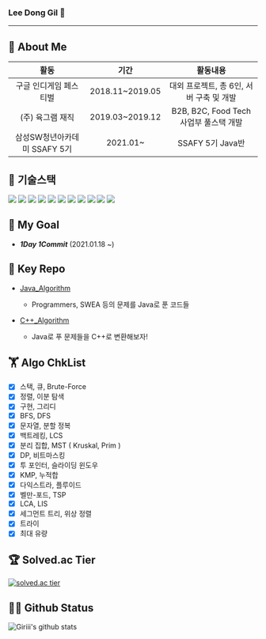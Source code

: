 ### Lee Dong Gil 👋
-------------------------------------------------
## 🌱 About Me

|**활동**|**기간**|**활동내용**|
|:---:|:---:|:---:|
|구글 인디게임 페스티벌|2018.11~2019.05|대외 프로젝트, 총 6인, 서버 구축 및 개발|
|(주) 육그램 재직|2019.03~2019.12|B2B, B2C, Food Tech 사업부 풀스택 개발|
|삼성SW청년아카데미 SSAFY 5기|2021.01~|SSAFY 5기 Java반|

## 👯 기술스택
<img src="https://img.shields.io/badge/C-A8B9CC?style=flat-square&logo=C&logoColor=white&link=https://github.com/donggillee-dev"> <img src="https://img.shields.io/badge/Java-007396?style=flat-square&logo=Java&logoColor=white&link=https://github.com/donggillee-dev"> <img src="https://img.shields.io/badge/Node.js-339933?style=flat-square&logo=Node.js&logoColor=white&link=https://github.com/donggillee-dev"> <img src="https://img.shields.io/badge/JavaScript-F7DF1E?style=flat-square&logo=JavaScript&logoColor=white&link=https://github.com/donggillee-dev"> <img src="https://img.shields.io/badge/PHP-777BB4?style=flat-square&logo=PHP&logoColor=white&link=https://github.com/donggillee-dev"> <img src="https://img.shields.io/badge/CSS3-1572B6?style=flat-square&logo=CSS3&logoColor=white&link=https://github.com/donggillee-dev"> <img src="https://img.shields.io/badge/Spring-6DB33F?style=flat-square&logo=Spring&logoColor=white&link=https://github.com/donggillee-dev"> <img src="https://img.shields.io/badge/JSON-000000?style=flat-square&logo=JSON&logoColor=white&link=https://github.com/donggillee-dev"> <img src="https://img.shields.io/badge/MySQL-4479A1?style=flat-square&logo=MySQL&logoColor=white&link=https://github.com/donggillee-dev"> <img src="https://img.shields.io/badge/Linux-FCC624?style=flat-square&logo=Linux&logoColor=white&link=https://github.com/donggillee-dev"> <img src="https://img.shields.io/badge/MongoDB-47A248?style=flat-square&logo=MongoDB&logoColor=white&link=https://github.com/donggillee-dev">

## 🎯 My Goal

- ***1Day 1Commit*** (2021.01.18 ~)

## 🔑 Key Repo

- [Java_Algorithm](https://github.com/donggillee-dev/Java_Algorithm)
  - Programmers, SWEA 등의 문제를 Java로 푼 코드들
  
- [C++_Algorithm](https://github.com/donggillee-dev/Cpp_Algorithm)
  - Java로 푸 문제들을 C++로 변환해보자!

## 🏋️ Algo ChkList

- [x] 스택, 큐, Brute-Force
- [x] 정렬, 이분 탐색
- [x] 구현, 그리디
- [x] BFS, DFS
- [x] 문자열, 분할 정복
- [x] 백트레킹, LCS
- [x] 분리 집합, MST ( Kruskal, Prim )
- [x] DP, 비트마스킹
- [x] 투 포인터, 슬라이딩 윈도우
- [x] KMP, 누적합
- [x] 다익스트라, 플루이드
- [x] 벨만-포드, TSP
- [x] LCA, LIS
- [x] 세그먼트 트리, 위상 정렬
- [x] 트라이
- [x] 최대 유량

## 🏆 Solved.ac Tier

[![solved.ac tier](http://mazassumnida.wtf/api/v2/generate_badge?boj=qye5856)](https://solved.ac/qye5856)

## 🧑‍💻 Github Status

![Giriii's github stats](https://github-readme-stats.vercel.app/api?username=donggillee-dev&show_icons=true)

<!--
**donggillee-dev/donggillee-dev** is a ✨ _special_ ✨ repository because its `README.md` (this file) appears on your GitHub profile.

Here are some ideas to get you started:

- 🔭 I’m currently working on ...
- 🌱 I’m currently learning ...
- 👯 I’m looking to collaborate on ...
- 🤔 I’m looking for help with ...
- 💬 Ask me about ...
- 📫 How to reach me: ...
- 😄 Pronouns: ...
- ⚡ Fun fact: ...
-->
